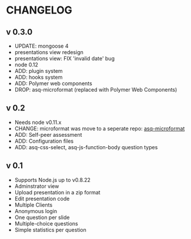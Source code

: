 # CHANGELOG

## v 0.3.0
 * UPDATE: mongoose 4
 * presentations view redesign
 * presentations view: FIX 'invalid date' bug
 * node 0.12
 * ADD: plugin system
 * ADD: hooks system
 * ADD: Polymer web components
 * DROP: asq-microformat (replaced with Polymer Web Components) 

## v 0.2
 * Needs node v0.11.x
 * CHANGE: microformat was move to a seperate repo: [asq-microformat](https://github.com/ASQ-USI/asq-microformat)
 * ADD: Self-peer assessment
 * ADD: Configuration files
 * ADD: asq-css-select, asq-js-function-body question types

## v 0.1
 * Supports Node.js up to v0.8.22
 * Adminstrator view
 * Upload presentation in a zip format
 * Edit presentation code
 * Multiple Clients
 * Anonymous login
 * One question per slide
 * Multiple-choice questions
 * Simple statistics per question
